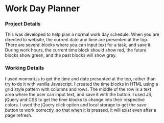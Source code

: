 <h1>Work Day Planner</h1>
<h3>Project Details</h3>
<p>This was developed to help plan a normal work day schedule. When you are directed to website, the current date and time are presented at the top. There are several blocks where you can input text for a task, and save it. During work hours, the current time block should show red, the future blocks show green, and the past blocks will show gray.</p>
<h3>Working Details</h3>
<p>I used moment.js to get the time and date presented at the top, rather than try to do it with vanilla Javascript. I created the time blocks in HTML using a grid style pattern with columns and rows. The middle of the row is a text area where the user can input text, and save it with the button. I used JS, jQuery and CSS to get the time blocks to change into their respective colors. I used the jQuery click option and local storage to get the save button to work correctly, so that when it is pressed, it will exist even after a page refresh.</p>